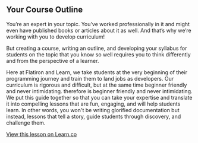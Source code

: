 ## Your Course Outline 

You’re an expert in your topic. You’ve worked professionally in it and might even have published books or articles about it as well. And that’s why we’re working with you to develop curriculum!

But creating a course, writing an outline, and developing your syllabus for students on the topic that you know so well requires you to think differently and from the perspective of a learner. 

Here at Flatiron and Learn, we take students at the very beginning of their programming journey and train them to land jobs as developers. Our curriculum is rigorous and difficult, but at the same time beginner friendly and never intimidating.  therefore is beginner friendly and never intimidating. We put this guide together so that you can take your expertise and translate it into compelling lessons that are fun, engaging, and will help students learn. In other words, you won't be writing glorified documentation but instead, lessons that tell a story, guide students through discovery, and challenge them. 

<a href='https://learn.co/lessons/thinking-about-your-course' data-visibility='hidden'>View this lesson on Learn.co</a>
